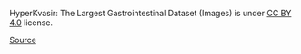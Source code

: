 HyperKvasir: The Largest Gastrointestinal Dataset (Images) is under [CC BY 4.0](https://creativecommons.org/licenses/by/4.0) license.

[Source](https://osf.io/dqam3)